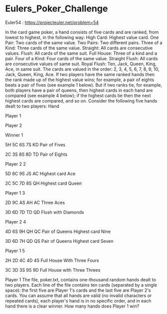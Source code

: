 # Eulers_Poker_Challenge
Euler54 : https://projecteuler.net/problem=54

In the card game poker, a hand consists of five cards and are ranked, from lowest to highest, in the following way:
High Card: Highest value card.
One Pair: Two cards of the same value.
Two Pairs: Two different pairs.
Three of a Kind: Three cards of the same value.
Straight: All cards are consecutive values.
Flush: All cards of the same suit.
Full House: Three of a kind and a pair.
Four of a Kind: Four cards of the same value.
Straight Flush: All cards are consecutive values of same suit.
Royal Flush: Ten, Jack, Queen, King, Ace, in same suit.
The cards are valued in the order:
2, 3, 4, 5, 6, 7, 8, 9, 10, Jack, Queen, King, Ace.
If two players have the same ranked hands then the rank made up of the highest value wins; for example, a pair of eights beats a pair of fives (see example 1 below). But if two ranks tie, for example, both players have a pair of queens, then highest cards in each hand are compared (see example 4 below); if the highest cards tie then the next highest cards are compared, and so on.
Consider the following five hands dealt to two players:
Hand
 
Player 1
 
Player 2
 
Winner
1
 
5H 5C 6S 7S KD
Pair of Fives
 
2C 3S 8S 8D TD
Pair of Eights
 
Player 2
2
 
5D 8C 9S JS AC
Highest card Ace
 
2C 5C 7D 8S QH
Highest card Queen
 
Player 1
3
 
2D 9C AS AH AC
Three Aces
 
3D 6D 7D TD QD
Flush with Diamonds
 
Player 2
4
 
4D 6S 9H QH QC
Pair of Queens
Highest card Nine
 
3D 6D 7H QD QS
Pair of Queens
Highest card Seven
 
Player 1
5
 
2H 2D 4C 4D 4S
Full House
With Three Fours
 
3C 3D 3S 9S 9D
Full House
with Three Threes
 
Player 1
The file, poker.txt, contains one-thousand random hands dealt to two players. Each line of the file contains ten cards (separated by a single space): the first five are Player 1's cards and the last five are Player 2's cards. You can assume that all hands are valid (no invalid characters or repeated cards), each player's hand is in no specific order, and in each hand there is a clear winner.
How many hands does Player 1 win?
